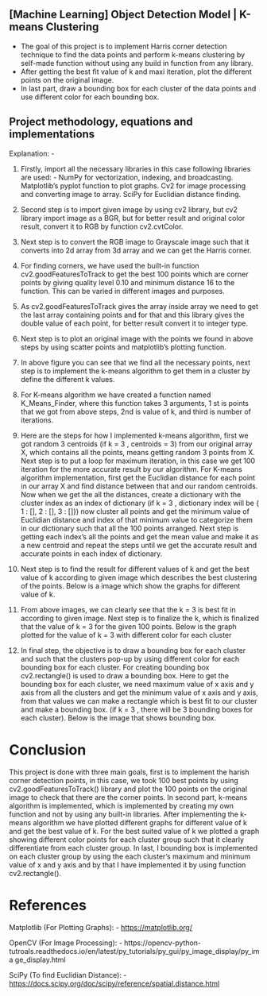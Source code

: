 ## [Machine Learning] Object Detection Model | K-means Clustering

- The goal of this project is to implement Harris corner detection technique
    to find the data points and perform k-means clustering by self-made
    function without using any build in function from any library.
- After getting the best fit value of k and maxi iteration, plot the different
    points on the original image.
- In last part, draw a bounding box for each cluster of the data points and use
    different color for each bounding box.

## Project methodology, equations and implementations

Explanation: -

1. Firstly, import all the necessary libraries in this case following libraries are
    used: - NumPy for vectorization, indexing, and broadcasting. Matplotlib’s
    pyplot function to plot graphs. Cv2 for image processing and converting
    image to array. SciPy for Euclidian distance finding.
2. Second step is to import given image by using cv2 library, but cv2 library
    import image as a BGR, but for better result and original color result,
    convert it to RGB by function cv2.cvtColor.
3. Next step is to convert the RGB image to Grayscale image such that it
    converts into 2d array from 3d array and we can get the Harris corner.
4. For finding corners, we have used the built-in function
    cv2.goodFeaturesToTrack to get the best 100 points which are corner
    points by giving quality level 0.10 and minimum distance 16 to the function.
    This can be varied in different images and purposes.


5. As cv2.goodFeaturesToTrack gives the array inside array we need to get the
    last array containing points and for that and this library gives the double
    value of each point, for better result convert it to integer type.
6. Next step is to plot an original image with the points we found in above
    steps by using scatter points and matplotlib’s plotting function.
7. In above figure you can see that we find all the necessary points, next step
    is to implement the k-means algorithm to get them in a cluster by define
    the different k values.
8. For K-means algorithm we have created a function named
    K_Means_Finder, where this function takes 3 arguments, 1 st is points that
    we got from above steps, 2nd is value of k, and third is number of iterations.
9. Here are the steps for how I implemented k-means algorithm, first we got
    random 3 centroids (if k = 3 , centroids = 3) from our original array X, which
    contains all the points, means getting random 3 points from X. Next step is
    to put a loop for maximum iteration, in this case we get 100 iteration for
    the more accurate result by our algorithm. For K-means algorithm
    implementation, first get the Euclidian distance for each point in our array
    X and find distance between that and our random centroids. Now when we
    get the all the distances, create a dictionary with the cluster index as an
    index of dictionary (if k = 3 , dictionary index will be { 1 : [], 2 : [], 3 : []}) now
    cluster all points and get the minimum value of Euclidian distance and index
    of that minimum value to categorize them in our dictionary such that all the
    100 points arranged. Next step is getting each index’s all the points and get
    the mean value and make it as a new centroid and repeat the steps until we
    get the accurate result and accurate points in each index of dictionary.

10. Next step is to find the result for different values of k and get the best
    value of k according to given image which describes the best clustering of
    the points. Below is a image which show the graphs for different value of k.


11. From above images, we can clearly see that the k = 3 is best fit in according
    to given image. Next step is to finalize the k, which is finalized that the
    value of k = 3 for the given 100 points. Below is the graph plotted for the
    value of k = 3 with different color for each cluster


12. In final step, the objective is to draw a bounding box for each cluster and
    such that the clusters pop-up by using different color for each bounding
    box for each cluster. For creating bounding box cv2.rectangle() is used to
    draw a bounding box. Here to get the bounding box for each cluster, we
    need maximum value of x axis and y axis from all the clusters and get the
    minimum value of x axis and y axis, from that values we can make a
    rectangle which is best fit to our cluster and make a bounding box. (if k = 3 ,
    there will be 3 bounding boxes for each cluster). Below is the image that
    shows bounding box.


# Conclusion

This project is done with three main goals, first is to implement the harish corner
detection points, in this case, we took 100 best points by using
cv2.goodFeaturesToTrack() library and plot the 100 points on the original image
to check that there are the corner points. In second part, k-means algorithm is
implemented, which is implemented by creating my own function and not by
using any built-in libraries. After implementing the k-means algorithm we have
plotted different graphs for different value of k and get the best value of k. For
the best suited value of k we plotted a graph showing different color points for
each cluster group such that it clearly differentiate from each cluster group. In
last, I bounding box is implemented on each cluster group by using the each
cluster’s maximum and minimum value of x and y axis and by that I have
implemented it by using function cv2.rectangle().

# References

Matplotlib (For Plotting Graphs): - https://matplotlib.org/

OpenCV (For Image Processing): - https://opencv-python-
tutroals.readthedocs.io/en/latest/py_tutorials/py_gui/py_image_display/py_ima
ge_display.html

SciPy (To find Euclidian Distance): -
https://docs.scipy.org/doc/scipy/reference/spatial.distance.html


